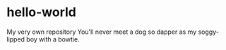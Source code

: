 # hello-world
My very own repository
You'll never meet a dog so dapper as my soggy-lipped boy with a bowtie. 
